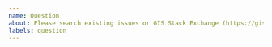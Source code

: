 ```yaml
---
name: Question
about: Please search existing issues or GIS Stack Exchange (https://gis.stackexchange.com/questions/tagged/pyproj) to avoid creating duplicates
labels: question
---
```


<!--
Please search existing issues to avoid creating duplicates.
Please check if someone has already asked the same/similar question on GIS Stack Exchange https://gis.stackexchange.com/questions/tagged/pyproj.

Issues installing pyproj?
Have you seen: http://pyproj4.github.io/pyproj/stable/installation.html
-->